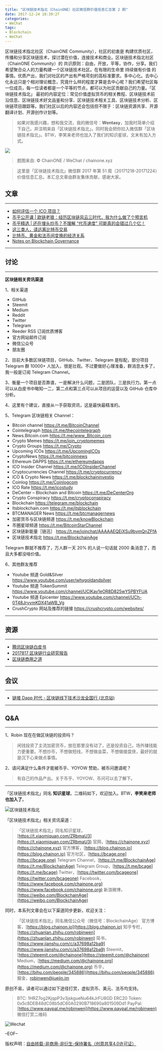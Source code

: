 ```yaml
---
title: "区块链技术指北（ChainONE）社区微信群价值信息汇总第 2 期"
date: 2017-12-24 18:39:27
categories:
- WeChat
tags:
- Blockchain
- WeChat
---
```

区块链技术指北社区（ChainONE Community），社区的初衷是 构建优质社区，传播和分享区块链技术，探讨潜在价值，连接技术和商业。区块链技术指北社区（ChainONE Community）的 共识原则：自由，开放，平等，协作，分享。我们希望聚合众人的力量构建一个区块链技术社区。在有限的生命里 持续做有价值 的事情。优质产出，我们对社区的产出有严格苛刻的高标准要求。多中心化。去中心化永远只是个相对理论概念，究竟什么样的程度才算是去中心呢？我们希望社区每一位成员，每一位读者都是一个平等的节点，都可以为社区贡献自己的力量。「区块链技术指北」 最初的内容定位：常见价值虚拟货币的相关教程、区块链技术前沿信息、区块链技术好文品鉴和分享、区块链技术相关工具、区块链技术分析、区块链项目跟踪等。我们社区以后的内容还会包括但不限于：区块链资源共享、开源翻译计划、开源创作计划等。
<!-- more -->

> 如果对我感兴趣，想和我交流，我的微信号：**Wentasy**，加我时简单介绍下自己，并注明来自「区块链技术指北」。同时我会把你拉入微信群「区块链技术指北」。BTW，李笑来老师也加入了我们的知识星球，文末有加入方式。

![](https://i.imgur.com/EFxCQjC.png)

> 题图来自: © ChainONE / WeChat / chainone.xyz

> 这里是「区块链技术指北」微信群 2017 年第 51 周（20171218-20171224）价值信息汇总。本汇总文章由群友集体贡献，感谢大家。

## 文章
***

* [如何评估一个 ICO 项目？](http://blog.xdite.net/posts/2017/08/09/2148534)
* [币乎公开课 | 欧链老狼：经历区块链风云三时代，我为什么做了个预言机](https://mp.weixin.qq.com/s/3BBbu9GOQtg6K1JWZ7IdcQ)
* [币乎精选 | 还在埋头炒币？不理解 “代币速度” 可能真的会错过几个亿！](https://mp.weixin.qq.com/s/CnNGcGgiLG-NROMId61eiQ)
* [这三类人，请远离比特币交易](https://m.huxiu.com/article/226663.html)
* [比特币、黄金和法币间变换的经济关系](https://zhuanlan.zhihu.com/p/32002803)
* [Notes on Blockchain Governance](http://vitalik.ca/general/2017/12/17/voting.html)

***

## 讨论
***

**区块链相关资讯渠道**

1、相关渠道

* GitHub
* Steemit
* Medium
* Reddit
* Twitter
* Telegram
* Reeder RSS 订阅优质博客
* 官方网站邮件订阅
* 微信公众号
* 朋友圈

2、目前大多数区块链项目，GitHub、Twitter、Telegram 是标配，部分项目 Telegram 群 10000+ 人加入，很是壮观。不过要做好心理准备，群消息太多了，我一般是订阅 Telegram Channel。

3、衡量一个项目是否靠谱，一是解决什么问题，二是团队，三是执行力。第一点可以从白皮书中略知一二，第二点和第三点可以从项目的运营以及 GitHub 仓库中分析。

4、这里有个建议，直接从一手获取资讯，这是最快最精准的。

5、Telegram 区块链相关 Channel：

* Bitcoin channel https://t.me/BitcoinChannel
* Cointelegraph https://t.me/thecointelegraph
* News.Bitcoin.com https://t.me/www_Bitcoin_com
* Crypto Memes https://t.me/join_cryptomemes
* Crypto Groups https://t.me/Crypto
* Upcoming ICOs https://t.me/UpcomingICOs
* CryptoNews https://t.me/bitcoinnews
* Ethereum DAPPS https://t.me/ethereumdapps
* ICO Insider Channel https://t.me/ICOInsiderChannel
* Cryptocurrencies Channel https://t.me/cryptocurrency
* ICO & Crypto News https://t.me/blockchaininvestio
* Coinlog https://t.me/Coinlogcom
* ICO Rate https://t.me/icostudy
* DeCenter – Blockchain and Bitcoin https://t.me/DeCenterOrg
* Crypto Conspiracy https://t.me/cryptoconspiracy
* Blockchain https://telegram.me/blockchain
* Itsblockchain.com https://t.me/itsblockchain
* BTCMANAGER News https://t.me/btcmanagernews
* 加密货币与区块链频道 https://t.me/knowBlockchain
* 币圈星球频道 https://t.me/BitcoinStarChannel
* 区块链新能量［链迅］ https://t.me/joinchat/AAAAAEQEiXSu9bvmQnZFfA
* 区块链技术指北 https://t.me/BlockchainAge

Telegram 群就不推荐了，万人群一天 20% 的人说一句话就 2000 条消息了，而且大多都没啥价值。

6、其他群友推荐

* Youtube 频道 Gold&Silver https://www.youtube.com/user/whygoldandsilver
* Youtube 频道 TokenSummit https://www.youtube.com/channel/UClKay1eOR8D825wY5PBYFUA
* Youtube 频道 Epicenter https://www.youtube.com/channel/UCh-0T48JrvvmKDX41aWB_Vg
* CrushCrypto 网站及推荐的链接 https://crushcrypto.com/websites/

***

## 资源
***

* [腾讯区块链白皮书](https://git.io/vbQit)
* [2017817 区块链行业研究报告](https://git.io/vbQiU)
* [区块链商用之道](https://git.io/vbQik)

***

## 会议
***

* [链接 Dapp 时代 - 区块链线下技术沙龙全国行 (北京站)](http://www.huodongxing.com/event/1418402395400)

***

## Q&A
***

1、Robin 现在在做区块链的投资吗？

> 闲钱投资了主流加密货币，放在那里没有动了，还是投资自己，场外赚钱能力更重要。不想炒币，不想做短线，不想做韭菜，不想做接盘侠，最好的就是沉下心来做点事情。

2、请问满足什么条件才能被币乎、YOYOW 赞助，被币问邀请呢？

> 有自己的作品产出。关于币乎、YOYOW、币问可以去了解下。

***

「区块链技术指北」同名 **知识星球**，二维码如下，欢迎加入。BTW，**李笑来老师也加入了**。

![区块链技术指北](https://i.imgur.com/RBmpxTL.png)

「区块链技术指北」相关资讯渠道：

> 「区块链技术指北」同名知识星球，[https://t.xiaomiquan.com/ZRbmaU3](https://t.xiaomiquan.com/ZRbmaU3)
> 官网，[https://chainone.xyz](https://chainone.xyz)
> 官方博客，[https://blog.chainon.io](https://blog.chainon.io)
> 官方社区，[https://bcage.one](https://bcage.one)
> Telegram Channel，[https://t.me/BlockchainAge](https://t.me/BlockchainAge)
> Telegram Group，[https://t.me/bcage](https://t.me/bcage)
> Twitter，[https://twitter.com/bcageone](https://twitter.com/bcageone)
> Facebook，[https://www.facebook.com/chainone.org](https://www.facebook.com/chainone.org)
> 新浪微博，[https://weibo.com/BlockchainAge](https://weibo.com/BlockchainAge)

同时，本系列文章会在以下渠道同步更新，欢迎关注：

> 「区块链技术指北」同名微信公众号（微信号：BlockchainAge）
> 官方博客，[https://blog.chainon.io](https://blog.chainon.io)
> 知乎专栏，[https://zhuanlan.zhihu.com/robinwen](https://zhuanlan.zhihu.com/robinwen)
> 简书，[https://www.jianshu.com/c/a37698a12ba9](https://www.jianshu.com/c/a37698a12ba9)
> Steemit，[https://steemit.com/@chainone](https://steemit.com/@chainone)
> Medium，[https://medium.com/@chainone.org](https://medium.com/@chainone.org)
> 币乎，[https://bihu.com/people/345886](https://bihu.com/people/345886)
> 掘金，[robinwen@juejin.im](https://juejin.im/user/5673ccae60b2260ee435f89a/posts)

原创不易，读者可以通过如下途径打赏，虚拟货币、美元、法币均支持。

> BTC: 1HRZ7og2KjqpP3v3jskgueNu64kJrFU8GD
> ERC20 Token: 0x5c8DEB48dC08b5dC60A0290B718690a801509Dd1
> PayPal: [https://www.paypal.me/robinwen](https://www.paypal.me/robinwen)
> 微信打赏二维码

![Wechat](https://i.imgur.com/hKyy9lI.jpg)

–EOF–

版权声明：[自由转载-非商用-非衍生-保持署名（创意共享4.0许可证）](http://creativecommons.org/licenses/by-nc-nd/4.0/deed.zh)
